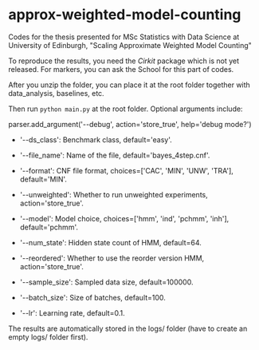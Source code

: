 # approx-weighted-model-counting
Codes for the thesis presented for MSc Statistics with Data Science at University of Edinburgh, "Scaling Approximate Weighted Model Counting"

To reproduce the results, you need the *Cirkit* package which is not yet released. For markers, you can ask the School for this part of codes.

After you unzip the folder, you can place it at the root folder together with data_analysis, baselines, etc.

Then run `python main.py` at the root folder. Optional arguments include:

parser.add_argument('--debug', action='store_true', help='debug mode?')

- '--ds_class': Benchmark class, default='easy'.
- '--file_name': Name of the file, default='bayes_4step.cnf'.
- '--format': CNF file format, choices=['CAC', 'MIN', 'UNW', 'TRA'], default='MIN'.
- '--unweighted': Whether to run unweighted experiments, action='store_true'.

- '--model': Model choice, choices=['hmm', 'ind', 'pchmm', 'inh'], default='pchmm'.
- '--num_state': Hidden state count of HMM, default=64.
- '--reordered': Whether to use the reorder version HMM, action='store_true'.

- '--sample_size': Sampled data size, default=100000.
- '--batch_size': Size of batches, default=100.
- '--lr': Learning rate, default=0.1.

The results are automatically stored in the logs/ folder (have to create an empty logs/ folder first).
